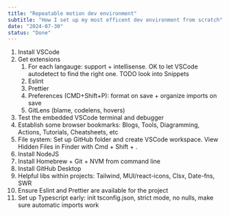 ```yaml
---
title: "Repeatable motion dev environment"
subtitle: "How I set up my most efficent dev environment from scratch"
date: "2024-07-30"
status: "Done"
---
```


1. Install VSCode
1. Get extensions
   1. For each langauge: support + intellisense. OK to let VSCode autodetect to find the right one. TODO look into Snippets
   1. Eslint
   1. Prettier
   1. Preferences (CMD+Shift+P): format on save + organize imports on save
   1. GitLens (blame, codelens, hovers)
1. Test the embedded VSCode terminal and debugger
1. Establish some browser bookmarks: Blogs, Tools, Diagramming, Actions, Tutorials, Cheatsheets, etc
1. File system: Set up GitHub folder and create VSCode workspace. View Hidden Files in Finder with Cmd + Shift + .
1. Install NodeJS
1. Install Homebrew + Git + NVM from command line
1. Install GitHub Desktop
1. Helpful libs within projects: Tailwind, MUI/react-icons, Clsx, Date-fns, SWR
1. Ensure Eslint and Prettier are available for the project
1. Set up Typescript early: init tsconfig.json, strict mode, no nulls, make sure automatic imports work

